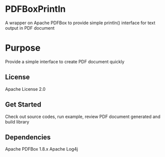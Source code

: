 # PDFBoxPrintln
A wrapper on Apache PDFBox to provide simple println() interface for text output in PDF document

Purpose
=============
Provide a simple interface to create PDF document quickly

License
-------------
Apache License 2.0

Get Started
-------------
Check out source codes, run example, review PDF document generated and build library 

Dependencies
-------------
Apache PDFBox 1.8.x
Apache Log4j
